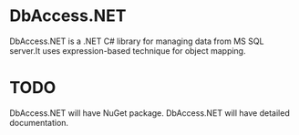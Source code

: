 # DbAccess.NET
DbAccess.NET is a .NET C# library for managing data from MS SQL server.It uses expression-based technique for object mapping.

# TODO
DbAccess.NET will have NuGet package.
DbAccess.NET will have detailed documentation.
